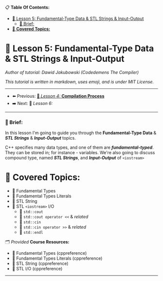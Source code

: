 
📋 **Table Of Contents:**

- [🌇 Lesson 5: Fundamental-Type Data \& STL Strings \& Input-Output](#-lesson-5-fundamental-type-data--stl-strings--input-output)
    - [📖 Brief:](#-brief)
- [📖 **Covered Topics:**](#-covered-topics)

# 🌇 Lesson 5: Fundamental-Type Data & STL Strings & Input-Output

*Author of tutorial: Dawid Jakubowski (Codedemens The Compiler)*

*This tutorial is written in markdown, uses emoji, and is under MIT License.*

---

 - ⬅️ Previous: [🌇 *Lesson 4:* **Compilation Process**](./Lesson%204:%20Hello%20World;%20Main%20Function;%20Syntax%20Essentials.md)
 - ➡️ Next: 🌇 *Lesson 6:*

---

### 📖 Brief: 

In this lesson I'm going to guide you through the **Fundamental-Type Data** & ***STL Strings*** & ***Input-Output*** topics.

C++ specifies many data types, and one of them are ***fundamental-typed***. They can be stored in; for instance - variables. We're also going to discuss compound type, named ***STL Strings***, and ***Input-Output*** of `<iostream>`

# 📖 **Covered Topics:**

- 📄 Fundamental Types
- 📄 Fundamental Types Literals
- 📄 STL String
- 📄 STL `<iostream>` I/O
  - 📄 `std::cout`
  - 📄 `std::cout operator <<` & *related*
  - 📄 `std::cin`
  - 📄 `std::cin operator >>` & *related*
  - 📄 `std::endl`

🗂 *Provided* **Course Resources:**
- 📁 Fundamental Types (cppreference)
- 📁 Fundamental Types Literals (cppreference)
- 📁 STL String (cppreference)
- 📁 STL I/O (cppreference)

---
